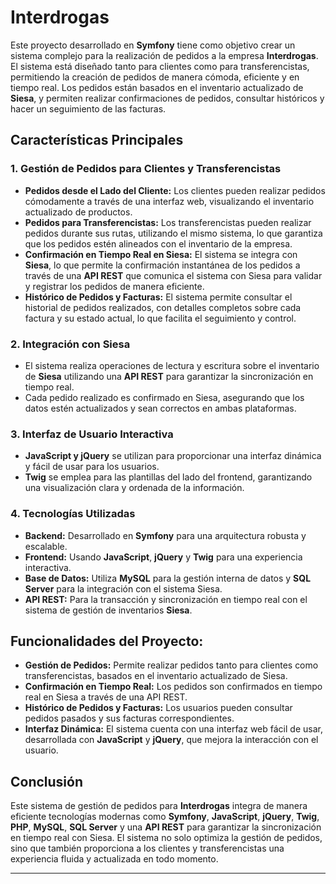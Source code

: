 # Interdrogas

Este proyecto desarrollado en **Symfony** tiene como objetivo crear un sistema complejo para la realización de pedidos a la empresa **Interdrogas**. El sistema está diseñado tanto para clientes como para transferencistas, permitiendo la creación de pedidos de manera cómoda, eficiente y en tiempo real. Los pedidos están basados en el inventario actualizado de **Siesa**, y permiten realizar confirmaciones de pedidos, consultar históricos y hacer un seguimiento de las facturas.

## Características Principales

### 1. **Gestión de Pedidos para Clientes y Transferencistas**
- **Pedidos desde el Lado del Cliente:** Los clientes pueden realizar pedidos cómodamente a través de una interfaz web, visualizando el inventario actualizado de productos.
- **Pedidos para Transferencistas:** Los transferencistas pueden realizar pedidos durante sus rutas, utilizando el mismo sistema, lo que garantiza que los pedidos estén alineados con el inventario de la empresa.
- **Confirmación en Tiempo Real en Siesa:** El sistema se integra con **Siesa**, lo que permite la confirmación instantánea de los pedidos a través de una **API REST** que comunica el sistema con Siesa para validar y registrar los pedidos de manera eficiente.
- **Histórico de Pedidos y Facturas:** El sistema permite consultar el historial de pedidos realizados, con detalles completos sobre cada factura y su estado actual, lo que facilita el seguimiento y control.

### 2. **Integración con Siesa**
- El sistema realiza operaciones de lectura y escritura sobre el inventario de **Siesa** utilizando una **API REST** para garantizar la sincronización en tiempo real.
- Cada pedido realizado es confirmado en Siesa, asegurando que los datos estén actualizados y sean correctos en ambas plataformas.

### 3. **Interfaz de Usuario Interactiva**
- **JavaScript y jQuery** se utilizan para proporcionar una interfaz dinámica y fácil de usar para los usuarios.
- **Twig** se emplea para las plantillas del lado del frontend, garantizando una visualización clara y ordenada de la información.
  
### 4. **Tecnologías Utilizadas**
- **Backend:** Desarrollado en **Symfony** para una arquitectura robusta y escalable.
- **Frontend:** Usando **JavaScript**, **jQuery** y **Twig** para una experiencia interactiva.
- **Base de Datos:** Utiliza **MySQL** para la gestión interna de datos y **SQL Server** para la integración con el sistema Siesa.
- **API REST:** Para la transacción y sincronización en tiempo real con el sistema de gestión de inventarios **Siesa**.

## Funcionalidades del Proyecto:
- **Gestión de Pedidos:** Permite realizar pedidos tanto para clientes como transferencistas, basados en el inventario actualizado de Siesa.
- **Confirmación en Tiempo Real:** Los pedidos son confirmados en tiempo real en Siesa a través de una API REST.
- **Histórico de Pedidos y Facturas:** Los usuarios pueden consultar pedidos pasados y sus facturas correspondientes.
- **Interfaz Dinámica:** El sistema cuenta con una interfaz web fácil de usar, desarrollada con **JavaScript** y **jQuery**, que mejora la interacción con el usuario.
  
## Conclusión

Este sistema de gestión de pedidos para **Interdrogas** integra de manera eficiente tecnologías modernas como **Symfony**, **JavaScript**, **jQuery**, **Twig**, **PHP**, **MySQL**, **SQL Server** y una **API REST** para garantizar la sincronización en tiempo real con Siesa. El sistema no solo optimiza la gestión de pedidos, sino que también proporciona a los clientes y transferencistas una experiencia fluida y actualizada en todo momento.

---

